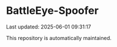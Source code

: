 # BattleEye-Spoofer

Last updated: 2025-06-01 09:31:17

This repository is automatically maintained.
